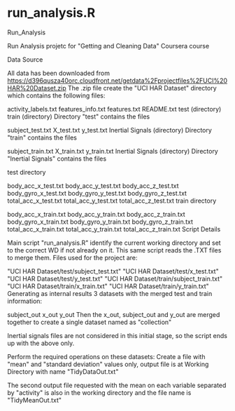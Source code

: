 run_analysis.R
==============

Run_Analysis

Run Analysis projetc for "Getting and Cleaning Data" Coursera course

Data Source

All data has been downloaded from https://d396qusza40orc.cloudfront.net/getdata%2Fprojectfiles%2FUCI%20HAR%20Dataset.zip The .zip file create the "UCI HAR Dataset" directory which contains the following files:

activity_labels.txt
features_info.txt
features.txt
README.txt
test (directory)
train (directory)
Directory "test" contains the files

subject_test.txt
X_test.txt
y_test.txt
Inertial Signals (directory)
Directory "train" contains the files

subject_train.txt
X_train.txt
y_train.txt
Inertial Signals (directory)
Directory "Inertial Signals" contains the files

test directory

body_acc_x_test.txt
body_acc_y_test.txt
body_acc_z_test.txt
body_gyro_x_test.txt
body_gyro_y_test.txt
body_gyro_z_test.txt
total_acc_x_test.txt
total_acc_y_test.txt
total_acc_z_test.txt
train directory

body_acc_x_train.txt
body_acc_y_train.txt
body_acc_z_train.txt
body_gyro_x_train.txt
body_gyro_y_train.txt
body_gyro_z_train.txt
total_acc_x_train.txt
total_acc_y_train.txt
total_acc_z_train.txt
Script Details

Main script "run_analysis.R" identify the current working directory and set to the correct WD if not already on it. This same script reads the .TXT files to merge them. Files used for the project are:

"UCI HAR Dataset/test/subject_test.txt"
"UCI HAR Dataset/test/x_test.txt"
"UCI HAR Dataset/test/y_test.txt"
"UCI HAR Dataset/train/subject_train.txt"
"UCI HAR Dataset/train/x_train.txt"
"UCI HAR Dataset/train/y_train.txt"
Generating as internal results 3 datasets with the merged test and train information:

subject_out
x_out
y_out
Then the x_out, subject_out and y_out are merged together to create a single dataset named as "collection"

Inertial signals files are not considered in this initial stage, so the script ends up with the above only.

Perform the required operations on these datasets: Create a file with "mean" and "standard deviation" values only, output file is at Working Directory with name "TidyDataOut.txt"

The second output file requested with the mean on each variable separated by "activity" is also in the working directory and the file name is "TidyMeanOut.txt"
